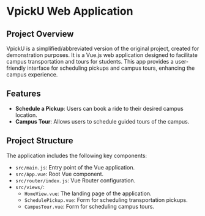 # VpickU Web Application

## Project Overview

VpickU is a simplified/abbreviated version of the original project, created for demonstration purposes. It is a Vue.js web application designed to facilitate campus transportation and tours for students. This app provides a user-friendly interface for scheduling pickups and campus tours, enhancing the campus experience.

## Features

- **Schedule a Pickup**: Users can book a ride to their desired campus location.
- **Campus Tour**: Allows users to schedule guided tours of the campus.

## Project Structure

The application includes the following key components:

- `src/main.js`: Entry point of the Vue application.
- `src/App.vue`: Root Vue component.
- `src/router/index.js`: Vue Router configuration.
- `src/views/`:
  - `HomeView.vue`: The landing page of the application.
  - `SchedulePickup.vue`: Form for scheduling transportation pickups.
  - `CampusTour.vue`: Form for scheduling campus tours.
